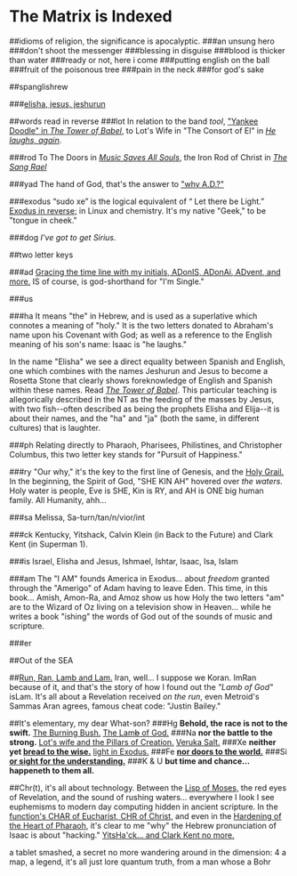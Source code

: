 # The Matrix is Indexed


##idioms of religion, the significance is apocalyptic.
###an unsung hero
###don't shoot the messenger
###blessing in disguise
###blood is thicker than water
###ready or not, here i come
###putting english on the ball
###fruit of the poisonous tree
###pain in the neck
###for god's sake

##spanglishrew

###[elisha, jesus, jeshurun](the_tower_of_babel.html)

##words read in reverse
###lot
In relation to the band *tool*, ["Yankee Doodle" in *The Tower of Babel*](the_tower_of_babel.html#TOOL), to Lot's Wife in "The Consort of El" in [*He laughs, again*](hamd.md/he_laughs.html#SALT).

###rod
To The Doors in [*Music Saves All Souls*](music_saves_all_souls.html), the Iron Rod of Christ in [*The Sang Rael*](holy_water,_sang_rael.html)

###yad
The hand of God, that's the answer to ["why A.D.?"](the_letter_why.html)

###exodus
 “sudo xe” is the logical equivalent of “ Let there be Light.” [Exodus in reverse;](behold,_the_burning_bush.html#LIGHT) in Linux and chemistry. It's my native "Geek," to be "tongue in cheek." 
 
###dog
*I've got to get Sirius.*

##two letter keys

###ad
[Gracing the time line with my initials, ADonIS, ADonAi, ADvent, and more.](im_single.html)  IS of course, is god-shorthand for "I'm Single."

###us

###ha
It means "the" in Hebrew, and is used as a superlative which connotes a meaning of "holy."  It is the two letters donated to Abraham's name upon his Covenant with God; as well as a reference to the English meaning of his son's name:  Isaac is "he laughs."

In the name "Elisha" we see a direct equality between Spanish and English, one which combines with the names Jeshurun and Jesus to become a Rosetta Stone that clearly shows foreknowledge of English and Spanish within these names.  Read [*The Tower of Babel*](the_tower_of_babel.html).  This particular teaching is allegorically described in the NT as the feeding of the masses by Jesus, with two fish--often described as being the prophets Elisha and Elija--it is about their names, and the "ha" and "ja" (both the same, in different cultures) that is laughter.

###ph
Relating directly to Pharaoh, Pharisees, Philistines, and Christopher Columbus, this two letter key stands for "Pursuit of Happiness."

###ry
"Our why," it's the key to the first line of Genesis, and the [Holy Grail.](holy_water,_sang_rael.html) In the beginning, the Spirit of God, "SHE KIN AH" hovered over *the waters.*  Holy water is people, Eve is SHE, Kin is RY, and AH is ONE big human family.  All Humanity, ahh...

###sa
Melissa, Sa-turn/tan/n/vior/int

###ck
Kentucky, Yitshack, Calvin Klein (in Back to the Future) and Clark Kent (in Superman 1).  

###is
Israel, Elisha and Jesus, Ishmael, Ishtar, Isaac, Isa, Islam

###am
The "I AM" founds America in Exodus... about *freedom* granted through the "Amerigo" of Adam having to leave Eden.  This time, in this book... Amish, Amon-Ra, and Amoz show us how Holy the two letters "am" are to the Wizard of Oz living on a television show in Heaven... while he writes a book "ishing" the words of God out of the sounds of music and scripture.

###er

##Out of the SEA

##[Run, Ran, Lamb and Lam.](the_lamb_of_god.html)
Iran, well... I suppose we Koran.  ImRan because of it, and that's the story of how I found out the *"Lamb of God"* isLam.  It's all about a Revelation received *on the run*, even Metroid's Sammas Aran agrees, famous cheat code: "Justin Bailey."

##It's elementary, my dear What-son?
###Hg
**Behold, the race is not to the swift.** [The Burning Bush.](behold,_the_burning_bush.html) [The Lam~~b~~ of God.](the_lamb_of_god.html)
###Na
**nor the battle to the strong.**  [Lot's wife and the Pillars of Creation.](hamd.md/he_laughs.html)  [Veruka Salt.](bread_for_the_poor.html)
###Xe
**neither yet [bread to the wise.](bread_for_the_poor.html)** [light in Exodus.](chapter1.html)
###Fe
**[nor doors to the world.](holy_water,_sang_rael.html)**
###Si
**[or sight for the understanding.](im_single.html)**
###K & U
**but time and chance... happeneth to them all.**

##Chr(t), it's all about technology.
Between the [Lisp of Moses,](the_encl.html) the red eyes of Revelation, and the sound of rushing waters... everywhere I look I see euphemisms to modern day computing hidden in ancient scripture.  In the [function's CHAR of Eucharist, CHR of Christ,](the_letter_why.html) and even in the [Hardening of the Heart of Pharaoh](expect_the_unexpected.html), it's clear to me "why" the Hebrew pronunciation of Isaac is about "hacking."  [YitsHa'ck... and Clark Kent no more.](the_letter_why.html)

a tablet smashed, a secret no more
wandering around in the dimension: 4
a map, a legend, it's all just lore
quantum truth, from a man whose a Bohr